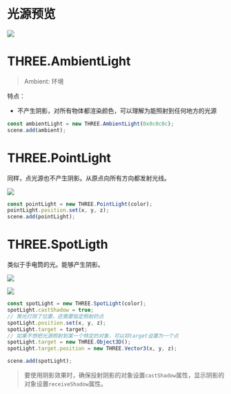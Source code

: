 # 光源预览
![](https://user-gold-cdn.xitu.io/2019/3/28/169c3e8f98c869e0?w=1748&h=816&f=png&s=621669)

# THREE.AmbientLight
> Ambient: 环境

特点：
+ 不产生阴影，对所有物体都渲染颜色，可以理解为能照射到任何地方的光源

```js
const ambientLight = new THREE.AmbientLight(0x0c0c0c);
scene.add(ambient);
```

# THREE.PointLight
同样，点光源也不产生阴影。从原点向所有方向都发射光线。

![](https://user-gold-cdn.xitu.io/2019/3/29/169c89ee4e19d81f?w=1732&h=492&f=png&s=261194)

```js
const pointLight = new THREE.PointLight(color);
pointLight.position.set(x, y, z);
scene.add(pointLight);
```

# THREE.SpotLigth
类似于手电筒的光。能够产生阴影。

![](https://user-gold-cdn.xitu.io/2019/3/29/169c8a162424a164?w=1754&h=1048&f=png&s=735693)

![](https://user-gold-cdn.xitu.io/2019/3/29/169c8a18f7eed2a1?w=1758&h=964&f=png&s=785921)

```js
const spotLight = new THREE.SpotLight(color);
spotLight.castShadow = true;
// 聚光灯除了位置，还需要指定照射的点
spotLight.position.set(x, y, z);
spotLight.target = target;
// 如果不想把光源照射到某一个特定的对象，可以将target设置为一个点
spotLight.target = new THREE.Object3D();
spotLight.target.position = new THREE.Vector3(x, y, z);

scene.add(spotLight);
```
> 要使用阴影效果时，确保投射阴影的对象设置`castShadow`属性，显示阴影的对象设置`receiveShadow`属性。
